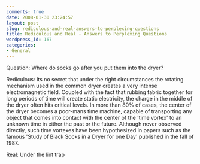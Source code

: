 ```yaml
---
comments: true
date: 2008-01-30 23:24:57
layout: post
slug: rediculous-and-real-answers-to-perplexing-questions
title: Rediculous and Real - Answers to Perplexing Questions
wordpress_id: 167
categories:
- General
---
```


Question: Where do socks go after you put them into the dryer?

Rediculous: Its no secret that under the right circumstances the rotating mechanism used in the common dryer creates a very intense electromagnetic field. Coupled with the fact that rubbing fabric together for long periods of time will create static electricity, the charge in the middle of the dryer often hits critical levels. In more than 80% of cases, the center of the dryer becomes a poor-mans time machine, capable of transporting any object that comes into contact with the center of the 'time vortex' to an unknown time in either the past or the future. Although never observed directly, such time vortexes have been hypothesized in papers such as the famous 'Study of Black Socks in a Dryer for one Day' published in the fall of 1987.

Real: Under the lint trap
